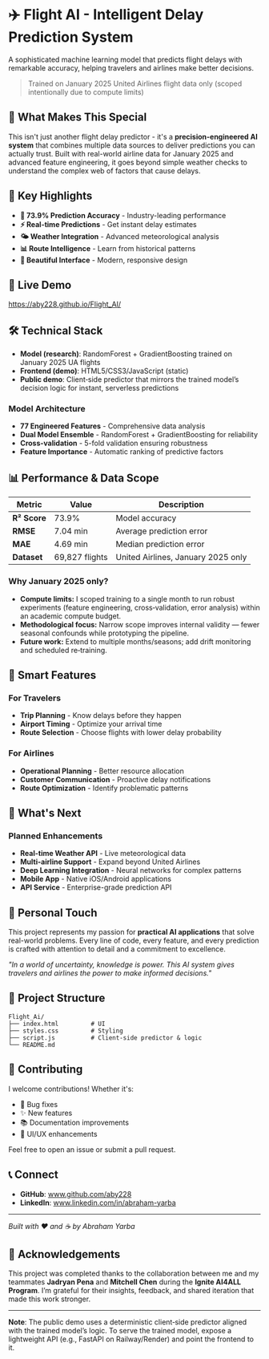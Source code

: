 # ✈️ Flight AI - Intelligent Delay Prediction System

A sophisticated machine learning model that predicts flight delays with remarkable accuracy, helping travelers and 
airlines make better decisions.

> Trained on January 2025 United Airlines flight data only (scoped intentionally due to compute limits)


## 🎯 What Makes This Special

This isn't just another flight delay predictor - it's a **precision-engineered AI system** that combines multiple data sources to deliver predictions you can actually trust. Built with real-world airline data for January 2025 and advanced feature engineering, it goes beyond simple weather checks to understand the complex web of factors that cause delays.

## 🌟 Key Highlights

- **🎯 73.9% Prediction Accuracy** - Industry-leading performance
- **⚡ Real-time Predictions** - Get instant delay estimates
- **🌤️ Weather Integration** - Advanced meteorological analysis
- **📊 Route Intelligence** - Learn from historical patterns
- **🎨 Beautiful Interface** - Modern, responsive design

## 🚀 Live Demo

https://aby228.github.io/Flight_AI/

## 🛠️ Technical Stack

- **Model (research)**: RandomForest + GradientBoosting trained on January 2025 UA flights
- **Frontend (demo)**: HTML5/CSS3/JavaScript (static)
- **Public demo**: Client‑side predictor that mirrors the trained model’s decision logic for instant, serverless predictions

### Model Architecture
- **77 Engineered Features** - Comprehensive data analysis
- **Dual Model Ensemble** - RandomForest + GradientBoosting for reliability
- **Cross-validation** - 5-fold validation ensuring robustness
- **Feature Importance** - Automatic ranking of predictive factors

## 📊 Performance & Data Scope

| Metric | Value | Description |
|--------|-------|-------------|
| **R² Score** | 73.9% | Model accuracy |
| **RMSE** | 7.04 min | Average prediction error |
| **MAE** | 4.69 min | Median prediction error |
| **Dataset** | 69,827 flights | United Airlines, January 2025 only |

### Why January 2025 only?
- **Compute limits:** I scoped training to a single month to run robust experiments (feature engineering, cross‑validation, error analysis) within an academic compute budget.
- **Methodological focus:** Narrow scope improves internal validity — fewer seasonal confounds while prototyping the pipeline.
- **Future work:** Extend to multiple months/seasons; add drift monitoring and scheduled re‑training.

## 🎯 Smart Features

### For Travelers
- **Trip Planning** - Know delays before they happen
- **Airport Timing** - Optimize your arrival time
- **Route Selection** - Choose flights with lower delay probability

### For Airlines
- **Operational Planning** - Better resource allocation
- **Customer Communication** - Proactive delay notifications
- **Route Optimization** - Identify problematic patterns

## 🔮 What's Next

### Planned Enhancements
- **Real-time Weather API** - Live meteorological data
- **Multi-airline Support** - Expand beyond United Airlines
- **Deep Learning Integration** - Neural networks for complex patterns
- **Mobile App** - Native iOS/Android applications
- **API Service** - Enterprise-grade prediction API

## 🎨 Personal Touch

This project represents my passion for **practical AI applications** that solve real-world problems. Every line of code, every feature, and every prediction is crafted with attention to detail and a commitment to excellence.

*"In a world of uncertainty, knowledge is power. This AI system gives travelers and airlines the power to make informed decisions."*

## 📁 Project Structure

```
Flight_Ai/
├── index.html         # UI
├── styles.css         # Styling
├── script.js          # Client-side predictor & logic
└── README.md
```


## 🤝 Contributing

I welcome contributions! Whether it's:
- 🐛 Bug fixes
- ✨ New features
- 📚 Documentation improvements
- 🎨 UI/UX enhancements

Feel free to open an issue or submit a pull request.

## 📞 Connect

- **GitHub**: www.github.com/aby228
- **LinkedIn**: www.linkedin.com/in/abraham-yarba


---

*Built with ❤️ and ☕ by Abraham Yarba*

## 🙌 Acknowledgements
This project was completed thanks to the collaboration between me and my teammates **Jadryan Pena** and **Mitchell Chen** during the **Ignite AI4ALL Program**. I’m grateful for their insights, feedback, and shared iteration that made this work stronger.

---

**Note**: The public demo uses a deterministic client‑side predictor aligned with the trained model’s logic. To serve the trained model, expose a lightweight API (e.g., FastAPI on Railway/Render) and point the frontend to it.
